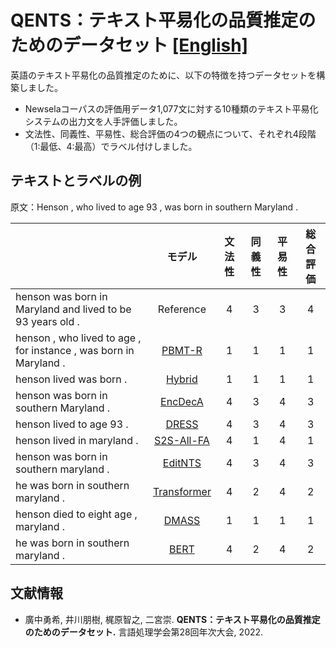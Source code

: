 # QENTS：テキスト平易化の品質推定のためのデータセット [[English]](https://github.com/yu-hiro/qents/blob/main/README.en.md)

英語のテキスト平易化の品質推定のために、以下の特徴を持つデータセットを構築しました。

- Newselaコーパスの評価用データ1,077文に対する10種類のテキスト平易化システムの出力文を人手評価しました。
- 文法性、同義性、平易性、総合評価の4つの観点について、それぞれ4段階（1:最低、4:最高）でラベル付けしました。


## テキストとラベルの例

原文：Henson , who lived to age 93 , was born in southern Maryland .

||モデル|文法性|同義性|平易性|総合評価|
| :--- | :---: | :---: | :---: | :---: | :---: |
|henson was born in Maryland and lived to be 93 years old .|Reference|4|3|3|4|
|henson , who lived to age , for instance , was born in Maryland .|[PBMT-R](https://aclanthology.org/P12-1107)|1|1|1|1|
|henson lived was born .|[Hybrid](https://aclanthology.org/P14-1041)|1|1|1|1|
|henson was born in southern Maryland .|[EncDecA](https://aclanthology.org/D15-1166)|4|3|4|3|
|henson lived to age 93 .|[DRESS](https://aclanthology.org/D17-1062)|4|3|4|3|
|henson lived in maryland .|[S2S-All-FA](https://aclanthology.org/N19-1317)|4|1|4|1|
|henson was born in southern maryland .|[EditNTS](https://aclanthology.org/P19-1331)|4|3|4|3|
|he was born in southern maryland .|[Transformer](http://papers.nips.cc/paper/by-source-2017-3058)|4|2|4|2|
|henson died to eight age , maryland .|[DMASS](https://aclanthology.org/D18-1355)|1|1|1|1|
|he was born in southern maryland .|[BERT](https://aclanthology.org/2020.acl-main.709)|4|2|4|2|


## 文献情報

- 廣中勇希, 井川朋樹, 梶原智之, 二宮崇. **QENTS：テキスト平易化の品質推定のためのデータセット.** 言語処理学会第28回年次大会, 2022.
